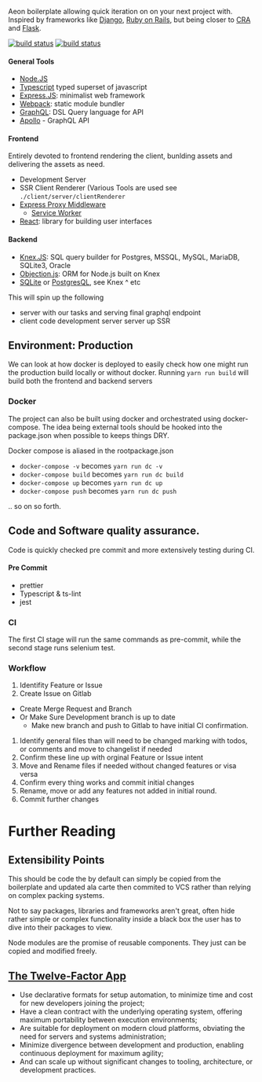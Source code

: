 Aeon boilerplate allowing quick iteration on on your next project with. Inspired by frameworks like [Django](https://www.djangoproject.com/), [Ruby on Rails](https://rubyonrails.org/), but being closer to [CRA](https://github.com/facebook/create-react-app) and [Flask](http://flask.pocoo.org/).


[![build status](https://gitlab.com/ncrmro/aeon/badges/master/build.svg)](https://gitlab.com/ncrmro/aeon/commits/master)
[![build status](https://gitlab.com/ncrmro/aeon/badges/development/build.svg)](https://gitlab.com/ncrmro/aeon/commits/development)

#### General Tools

* [Node.JS](https://nodejs.org/en/)
* [Typescript](https://www.typescriptlang.org/) typed superset of javascript
* [Express.JS](http://expressjs.com): minimalist web framework
* [Webpack](https://webpack.js.org/): static module bundler
* [GraphQL](https://graphql.org/): DSL Query language for API
* [Apollo](https://www.apollographql.com) - GraphQL API


#### Frontend
Entirely devoted to frontend rendering the client, bunlding assets and delivering the assets as need.

* Development Server
* SSR Client Renderer (Various Tools are used see `./client/server/clientRenderer`
* [Express Proxy Middleware](https://github.com/chimurai/http-proxy-middleware)
  * [Service Worker](https://github.com/NekR/offline-plugin)
* [React](https://reactjs.org/): library for building user interfaces

#### Backend
* [Knex.JS](https://knexjs.org/): SQL query builder for Postgres, MSSQL, MySQL, MariaDB, SQLite3, Oracle
* [Objection.js]( ): ORM for Node.js built on Knex
* [SQLite](https://sqlite.org/index.html) or [PostgresQL](https://www.postgresql.org), see Knex ^ etc



This will spin up the following
* server with our tasks and serving final graphql endpoint
* client code development server server up SSR

## Environment: Production
We can look at how docker is deployed to easily check how one might run the production build locally or without docker.
Running `yarn run build` will build both the frontend and backend servers

### Docker
The project can also be built using docker and orchestrated using docker-compose. The idea being external tools should be hooked into the package.json when possible to keeps things DRY.

Docker compose is aliased in the rootpackage.json

* `docker-compose -v` becomes `yarn run dc -v`
* `docker-compose build` becomes `yarn run dc build`
* `docker-compose up` becomes `yarn run dc up`
* `docker-compose push` becomes `yarn run dc push`

.. so on so forth.

## Code and Software quality assurance.
Code is quickly checked pre commit and more extensively testing during CI.

#### Pre Commit
* prettier
* Typescript & ts-lint
* jest

### CI
The first CI stage will run the same commands as pre-commit, while the second stage runs selenium test.

### Workflow

1. Identifity Feature or Issue
1. Create Issue on Gitlab
  * Create Merge Request and Branch
  * Or Make Sure Development branch is up to date
    * Make new branch and push to Gitlab to have initial CI confirmation.
1. Identify general files than will need to be changed marking with todos, or comments and move to changelist if needed
1. Confirm these line up with orginal Feature or Issue intent
1. Move and Rename files if needed without changed features or visa versa
1. Confirm every thing works and commit initial changes
1. Rename, move or add any features not added in initial round.
1. Commit further changes

# Further Reading

## Extensibility Points
This should be code the by default can simply be copied from the boilerplate and updated ala carte then commited to VCS rather than
relying on complex packing systems.

Not to say packages, libraries and frameworks aren't great, often hide rather simple or
complex functionality inside a black box the user has to dive into their packages to view.

Node modules are the promise of reusable components. They just can be copied and modified freely.

## [The Twelve-Factor App](https://12factor.net)

* Use declarative formats for setup automation, to minimize time and cost for new developers joining the project;
* Have a clean contract with the underlying operating system, offering maximum portability between execution environments;
* Are suitable for deployment on modern cloud platforms, obviating the need for servers and systems administration;
* Minimize divergence between development and production, enabling continuous deployment for maximum agility;
* And can scale up without significant changes to tooling, architecture, or development practices.
